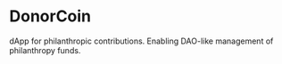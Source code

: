 # DonorCoin
dApp for philanthropic contributions. Enabling DAO-like management of philanthropy funds. 

